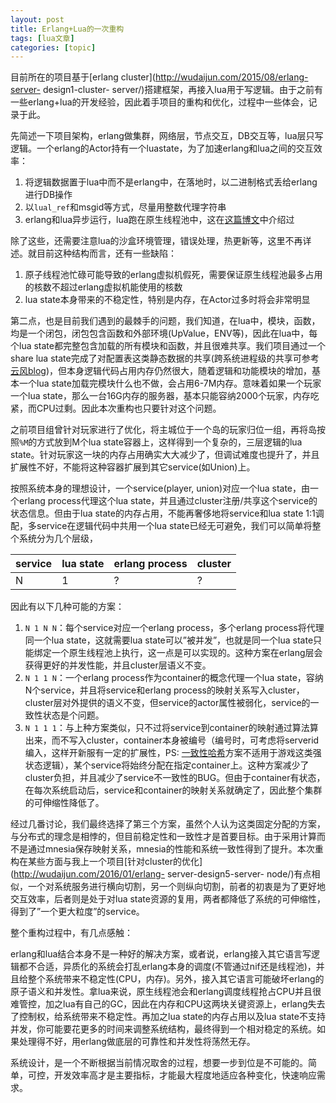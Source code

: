 ```yaml
---
layout: post
title: Erlang+Lua的一次重构 
tags: [lua文章]
categories: [topic]
---
```

目前所在的项目基于[erlang cluster](http://wudaijun.com/2015/08/erlang-server-
design1-cluster-
server/)搭建框架，再接入lua用于写逻辑。由于之前有一些erlang+lua的开发经验，因此着手项目的重构和优化，过程中一些体会，记录于此。

先简述一下项目架构，erlang做集群，网络层，节点交互，DB交互等，lua层只写逻辑。一个erlang的Actor持有一个luastate，为了加速erlang和lua之间的交互效率：

  1. 将逻辑数据置于lua中而不是erlang中，在落地时，以二进制格式丢给erlang进行DB操作
  2. 以`lual_ref`和msgid等方式，尽量用整数代理字符串
  3. erlang和lua异步运行，lua跑在原生线程池中，这在[这篇博文](http://wudaijun.com/2015/09/erlang-server-design2-erlang-lua-battle/)中介绍过

除了这些，还需要注意lua的沙盒环境管理，错误处理，热更新等，这里不再详述。就目前这种结构而言，还有一些缺陷：

  1. 原子线程池忙碌可能导致的erlang虚拟机假死，需要保证原生线程池最多占用的核数不超过erlang虚拟机能使用的核数
  2. lua state本身带来的不稳定性，特别是内存，在Actor过多时将会非常明显

第二点，也是目前我们遇到的最棘手的问题，我们知道，在lua中，模块，函数，均是一个闭包，闭包包含函数和外部环境(UpValue，ENV等)，因此在lua中，每个lua
state都完整包含加载的所有模块和函数，并且很难共享。我们项目通过一个share lua
state完成了对配置表这类静态数据的共享(跨系统进程级的共享可参考[云风blog](http://blog.codingnow.com/2012/07/dev_note_24.html))，但本身逻辑代码占用内存仍然很大，随着逻辑和功能模块的增加，基本一个lua
state加载完模块什么也不做，会占用6-7M内存。意味着如果一个玩家一个lua
state，那么一台16G内存的服务器，基本只能容纳2000个玩家，内存吃紧，而CPU过剩。因此本次重构也只要针对这个问题。

之前项目组曾针对玩家进行了优化，将主城位于一个岛的玩家归位一组，再将岛按照`%M`的方式放到M个lua
state容器上，这样得到一个复杂的，三层逻辑的lua
state。针对玩家这一块的内存占用确实大大减少了，但调试难度也提升了，并且扩展性不好，不能将这种容器扩展到其它service(如Union)上。

按照系统本身的理想设计，一个service(player, union)对应一个lua state，由一个erlang process代理这个lua
state，并且通过cluster注册/共享这个service的状态信息。但由于lua state的内存占用，不能再奢侈地将service和lua
state 1:1调配，多service在逻辑代码中共用一个lua state已经无可避免，我们可以简单将整个系统分为几个层级，

service | lua state | erlang process | cluster  
---|---|---|---  
N | 1 | ? | ?  
  
因此有以下几种可能的方案：

  1. `N 1 N N`：每个service对应一个erlang process，多个erlang process将代理同一个lua state，这就需要lua state可以”被并发”，也就是同一个lua state只能绑定一个原生线程池上执行，这一点是可以实现的。这种方案在erlang层会获得更好的并发性能，并且cluster层语义不变。
  2. `N 1 1 N`：一个erlang process作为container的概念代理一个lua state，容纳N个service，并且将service和erlang process的映射关系写入cluster，cluster层对外提供的语义不变，但service的actor属性被弱化，service的一致性状态是个问题。
  3. `N 1 1 1`：与上种方案类似，只不过将service到container的映射通过算法算出来，而不写入cluster，container本身被编号（编号时，可考虑将serverid编入，这样开新服有一定的扩展性，PS: [一致性哈希](http://yikun.github.io/2016/06/09/%E4%B8%80%E8%87%B4%E6%80%A7%E5%93%88%E5%B8%8C%E7%AE%97%E6%B3%95%E7%9A%84%E7%90%86%E8%A7%A3%E4%B8%8E%E5%AE%9E%E8%B7%B5/)方案不适用于游戏这类强状态逻辑），某个service将始终分配在指定container上。这种方案减少了cluster负担，并且减少了service不一致性的BUG。但由于container有状态，在每次系统启动后，service和container的映射关系就确定了，因此整个集群的可伸缩性降低了。

经过几番讨论，我们最终选择了第三个方案，虽然个人认为这类固定分配的方案，与分布式的理念是相悖的，但目前稳定性和一致性才是首要目标。由于采用计算而不是通过mnesia保存映射关系，mnesia的性能和系统一致性得到了提升。本次重构在某些方面与我上一个项目[针对cluster的优化](http://wudaijun.com/2016/01/erlang-
server-design5-server-
node/)有点相似，一个对系统服务进行横向切割，另一个则纵向切割，前者的初衷是为了更好地交互效率，后者则是处于对lua
state资源的复用，两者都降低了系统的可伸缩性，得到了”一个更大粒度”的service。

整个重构过程中，有几点感触：

erlang和lua结合本身不是一种好的解决方案，或者说，erlang接入其它语言写逻辑都不合适，异质化的系统会打乱erlang本身的调度(不管通过nif还是线程池)，并且给整个系统带来不稳定性(CPU，内存)。另外，接入其它语言可能破坏erlang的原子语义和并发性。拿lua来说，原生线程池会和erlang调度线程抢占CPU并且很难管控，加之lua有自己的GC，因此在内存和CPU这两块关键资源上，erlang失去了控制权，给系统带来不稳定性。再加之lua
state的内存占用以及lua
state不支持并发，你可能要花更多的时间来调整系统结构，最终得到一个相对稳定的系统。如果处理得不好，用erlang做底层的可靠性和并发性将荡然无存。

系统设计，是一个不断根据当前情况取舍的过程，想要一步到位是不可能的。简单，可控，开发效率高才是主要指标，才能最大程度地适应各种变化，快速响应需求。